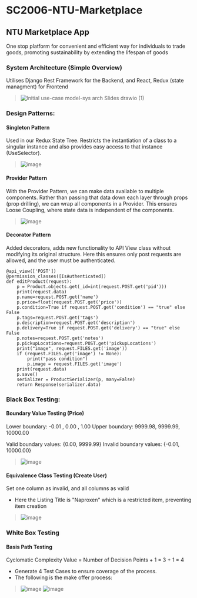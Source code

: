 # SC2006-NTU-Marketplace
## NTU Marketplace App
One stop platform for convenient and efficient way for individuals to trade goods, promoting sustainability by extending the lifespan of goods


### System Architecture (Simple Overview)
Utilises Django Rest Framework for the Backend, and React, Redux (state managment) for Frontend
> ![Initial use-case model-sys arch Slides drawio (1)](https://user-images.githubusercontent.com/64686163/230790692-9ad2954e-116d-4d96-97aa-6ddfa2962521.png)

### Design Patterns:
#### Singleton Pattern
Used in our Redux State Tree.
Restricts the instantiation of a class to a singular instance and also provides easy access to that instance (UseSelector).
> ![image](https://user-images.githubusercontent.com/64686163/230884622-8308f357-f065-4bf1-af85-95685a420300.png)

#### Provider Pattern
With the Provider Pattern, we can make data available to multiple components. Rather than passing that data down each layer through props (prop drilling), we can wrap all components in a Provider. This ensures Loose Coupling, where state data is independent of the components.
> ![image](https://user-images.githubusercontent.com/64686163/230885355-6a7ce5e4-c1cf-4056-974f-a47b22d3c03b.png)

#### Decorator Pattern
Added decorators, adds new functionality to API View class without modifying its original structure. Here this ensures only post requests are allowed, and the user must be authenticated.
```
@api_view(['POST'])
@permission_classes([IsAuthenticated])
def editProduct(request):
    p = Product.objects.get(_id=int(request.POST.get('pid')))
    print(request.data)
    p.name=request.POST.get('name')
    p.price=float(request.POST.get('price'))
    p.condition=True if request.POST.get('condition') == "true" else False
    p.tags=request.POST.get('tags')
    p.description=request.POST.get('description')
    p.delivery=True if request.POST.get('delivery') == "true" else False
    p.notes=request.POST.get('notes')
    p.pickupLocations=request.POST.get('pickupLocations')
    print("image", request.FILES.get('image'))
    if (request.FILES.get('image') != None): 
        print("pass condition")
        p.image = request.FILES.get('image')
    print(request.data)
    p.save()
    serializer = ProductSerializer(p, many=False)
    return Response(serializer.data)
```


### Black Box Testing:
#### Boundary Value Testing (Price)
Lower boundary:    -0.01  ,  0.00  ,  1.00
Upper boundary:   9999.98, 9999.99, 10000.00

Valid boundary values: {0.00, 9999.99}
Invalid boundary values: {-0.01, 10000.00}
> ![image](https://user-images.githubusercontent.com/64686163/230882010-5ae9c59c-22ed-440d-ae06-b179e53d4bb4.png)

#### Equivalence Class Testing (Create User)
Set one column as invalid, and all columns as valid
- Here the Listing Title is "Naproxen" which is a restricted item, preventing item creation
> ![image](https://user-images.githubusercontent.com/64686163/230886771-fd5e41f1-ab8c-4797-b385-2e7bfde7713d.png)

### White Box Testing
####  Basis Path Testing
Cyclomatic Complexity Value = Number of Decision Points + 1 = 3 + 1 = 4
- Generate 4 Test Cases to ensure coverage of the process.
- The following is the make offer process:
> ![image](https://user-images.githubusercontent.com/64686163/230882301-27112973-5c41-43e4-98b8-5de9b4cc0f92.png)
> ![image](https://user-images.githubusercontent.com/64686163/230882339-e8b3ca4d-330b-4caa-9960-fd9f7dde69c4.png)

